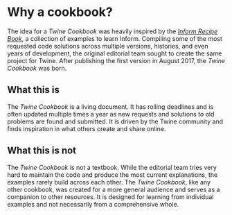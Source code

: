 # Why a cookbook?

The idea for a *Twine Cookbook* was heavily inspired by the [*Inform Recipe Book*](http://inform7.com/learn/man/RB_1_1.html), a collection of examples to learn Inform. Compiling some of the most requested code solutions across multiple versions, histories, and even years of development, the original editorial team sought to create the same project for Twine. After publishing the first version in August 2017, the *Twine Cookbook* was born.

## What this is

The *Twine Cookbook* is a living document. It has rolling deadlines and is often updated multiple times a year as new requests and solutions to old problems are found and submitted. It is driven by the Twine community and finds inspiration in what others create and share online.

## What this is not

The *Twine Cookbook* is not a textbook. While the editorial team tries very hard to maintain the code and produce the most current explanations, the examples rarely build across each other. The *Twine Cookbook*, like any other cookbook, was created for a more general audience and serves as a companion to other resources. It is designed for learning from individual examples and not necessarily from a comprehensive whole.
